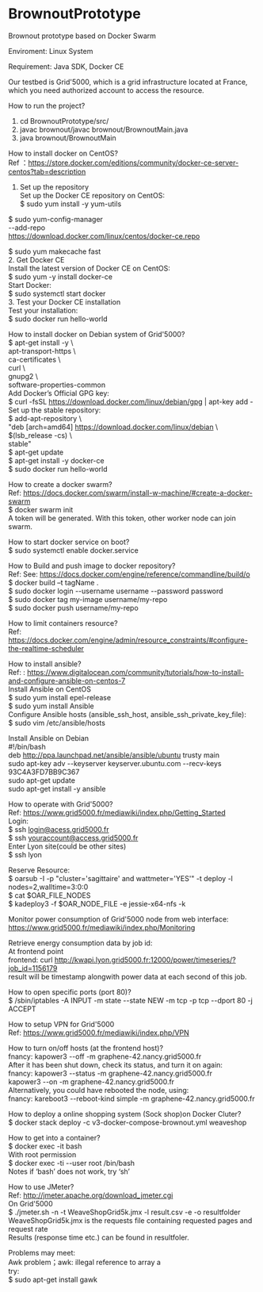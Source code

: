 # BrownoutPrototype
Brownout prototype based on Docker Swarm


Enviroment: Linux System

Requirement: Java SDK, Docker CE

Our testbed is Grid'5000, which is a grid infrastructure located at France, which you need authorized account to access the resource.

How to run the project?
1. cd BrownoutPrototype/src/
2. javac brownout/javac brownout/BrownoutMain.java
3. java brownout/BrownoutMain
>
                  
				                    
									                  
													                    
																		                  
How to install docker on CentOS?       
Ref ：https://store.docker.com/editions/community/docker-ce-server-centos?tab=description      
1. Set up the repository                 
Set up the Docker CE repository on CentOS:                    
$ sudo yum install -y yum-utils                            

$ sudo yum-config-manager \
    --add-repo \
    https://download.docker.com/linux/centos/docker-ce.repo

$ sudo yum makecache fast                    
2. Get Docker CE                      
Install the latest version of Docker CE on CentOS:                         
$ sudo yum -y install docker-ce                    
Start Docker:                   
$ sudo systemctl start docker                  
3. Test your Docker CE installation                  
Test your installation:                  
$ sudo docker run hello-world                  
                  
                  
                  
                  
                  
How to install docker on Debian system of Grid'5000?                  
$ apt-get install -y \                  
     apt-transport-https \                  
     ca-certificates \                  
     curl \                                    
     gnupg2 \                  
     software-properties-common                  
Add Docker’s Official GPG key:                  
$ curl -fsSL https://download.docker.com/linux/debian/gpg | apt-key add -                  
Set up the stable repository:                  
$ add-apt-repository \                  
   "deb [arch=amd64] https://download.docker.com/linux/debian \                  
   $(lsb_release -cs) \                  
   stable"                  
$ apt-get update                  
$ apt-get install -y docker-ce                  
$ sudo docker run hello-world                  
                  
                  
                  
                  
                  
How to create a docker swarm?                  
Ref: https://docs.docker.com/swarm/install-w-machine/#create-a-docker-swarm                  
$ docker swarm init                  
A token will be generated. With this token, other worker node can join swarm.                  
                  
How to start docker service on boot?                  
$ sudo systemctl enable docker.service                  
                  
                  
                  
                  
                  
How to Build and push image to docker repository?                  
Ref: See: https://docs.docker.com/engine/reference/commandline/build/o                  
$ docker build –t tagName .                  
$ sudo docker login --username username --password password                  
$ sudo docker tag my-image username/my-repo                  
$ sudo docker push username/my-repo                  
                  
                  
                  
                  
                  
How to limit containers resource?                                    
Ref: https://docs.docker.com/engine/admin/resource_constraints/#configure-the-realtime-scheduler                                    
                  
                  
                  
                  
                  
How to install ansible?                  
Ref: : https://www.digitalocean.com/community/tutorials/how-to-install-and-configure-ansible-on-centos-7                  
Install Ansible on CentOS                  
$ sudo yum install epel-release                  
$ sudo yum install Ansible                  
Configure Ansible hosts (ansible_ssh_host, ansible_ssh_private_key_file):                  
$ sudo vim /etc/ansible/hosts                  
                  
Install Ansible on Debian                  
#!/bin/bash                  
deb http://ppa.launchpad.net/ansible/ansible/ubuntu trusty main                  
sudo apt-key adv --keyserver keyserver.ubuntu.com --recv-keys 93C4A3FD7BB9C367                  
sudo apt-get update                  
sudo apt-get install -y ansible                   
                  
                  
                  
                  
                  
How to operate with Grid'5000?                  
Ref: https://www.grid5000.fr/mediawiki/index.php/Getting_Started                  
Login:                  
$ ssh login@acess.grid5000.fr                  
$ ssh youraccount@access.grid5000.fr                  
Enter Lyon site(could be other sites)                  
$ ssh lyon                  

Reserve Resource:                  
$ oarsub -I -p "cluster='sagittaire' and wattmeter='YES'" -t deploy -l nodes=2,walltime=3:0:0                  
$ cat $OAR_FILE_NODES                  
$ kadeploy3 -f $OAR_NODE_FILE -e jessie-x64-nfs -k                  
                  
Monitor power consumption of Grid'5000 node from web interface:                  
https://www.grid5000.fr/mediawiki/index.php/Monitoring                  
                  
                  
Retrieve energy consumption data by job id:                  
At frontend point                  
frontend: curl http://kwapi.lyon.grid5000.fr:12000/power/timeseries/?job_id=1156179                  
result will be timestamp alongwith power data at each second of this job.                  
                  
                                    
                  
                  
                  
                  
How to open specific ports (port 80)?                  
$ /sbin/iptables -A INPUT -m state --state NEW -m tcp -p tcp --dport 80 -j ACCEPT                  
                  
                  
                  
                  
                  
                  
How to setup VPN for Grid'5000                  
Ref: https://www.grid5000.fr/mediawiki/index.php/VPN                  
                  
                  
                  
                  
                  
How to turn on/off hosts (at the frontend host)?                  
	fnancy:	kapower3 --off -m graphene-42.nancy.grid5000.fr                  
After it has been shut down, check its status, and turn it on again:                  
	fnancy:	kapower3 --status -m graphene-42.nancy.grid5000.fr                  
kapower3 --on -m graphene-42.nancy.grid5000.fr                  
Alternatively, you could have rebooted the node, using:                  
	fnancy:	kareboot3 --reboot-kind simple -m graphene-42.nancy.grid5000.fr                  
                  
                  
                  
                  
				                    
How to deploy a online shopping system (Sock shop)on Docker Cluter?                  
$ docker stack deploy -c v3-docker-compose-brownout.yml weaveshop                  
                  
                  
                  
                  
                  
How to get into a container?                  
$ docker exec -it <mycontainer> bash                  
With root permission                  
$ docker exec -ti --user root <container-id> /bin/bash                  
Notes if ‘bash’ does not work, try ‘sh’                  
                  
                  
                                    
                  
				                    
How to use JMeter?                  
Ref: http://jmeter.apache.org/download_jmeter.cgi                  
On Grid'5000                  
$ ./jmeter.sh -n -t WeaveShopGrid5k.jmx -l result.csv -e -o resultfolder                  
WeaveShopGrid5k.jmx	is the requests file containing requested pages and request rate                  
Results (response time etc.) can be found in resultfoler.                  
                  
                  
                  
                                    
                  
                  
Problems may meet:                  
Awk problem；awk: illegal reference to array a                  
try:                  
$ sudo apt-get install gawk                  

